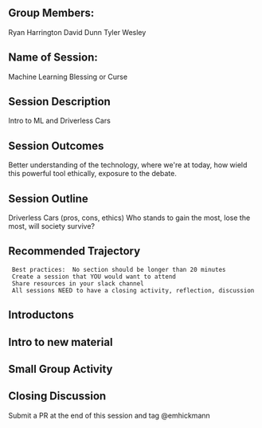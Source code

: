 ## Group Members:
Ryan Harrington
David Dunn
Tyler Wesley


## Name of Session: 
Machine Learning Blessing or Curse

## Session Description 
Intro to ML and Driverless Cars


## Session Outcomes 
Better understanding of the technology, where we're at today, how wield this powerful tool ethically, exposure to the debate.


## Session Outline 
Driverless Cars (pros, cons, ethics)
Who stands to gain the most, lose the most, will society survive?


## Recommended Trajectory 

     Best practices:  No section should be longer than 20 minutes
     Create a session that YOU would want to attend
     Share resources in your slack channel
     All sessions NEED to have a closing activity, reflection, discussion
    
## Introductons 
## Intro to new material
## Small Group Activity
## Closing Discussion


Submit a PR at the end of this session and tag @emhickmann
